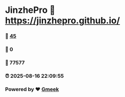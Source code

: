 # JinzhePro :link: https://jinzhepro.github.io/ 
### :page_facing_up: [45](https://jinzhepro.github.io//tag.html) 
### :speech_balloon: 0 
### :hibiscus: 77577 
### :alarm_clock: 2025-08-16 22:09:55 
### Powered by :heart: [Gmeek](https://github.com/Meekdai/Gmeek)
